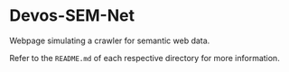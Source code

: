 # Devos-SEM-Net

Webpage simulating a crawler for semantic web data.

Refer to the `README.md` of each respective directory for more information.


